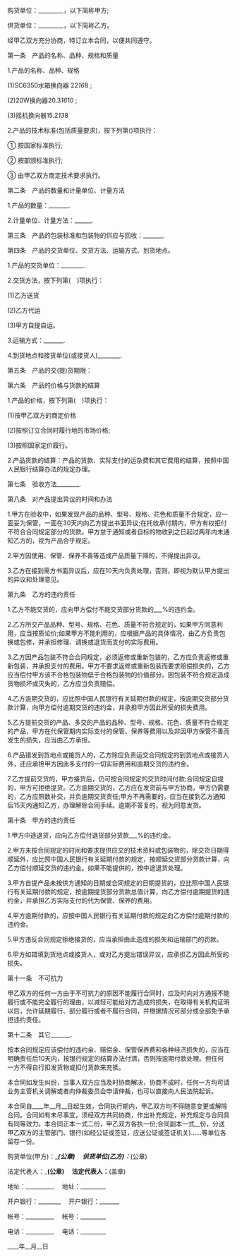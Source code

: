 
 


购货单位：_________，以下简称甲方;


供货单位：_________，以下简称乙方。


经甲乙双方充分协商，特订立本合同，以便共同遵守。


第一条　产品的名称、品种、规格和质量


1.产品的名称、品种、规格


(1)SC6350水箱换向器 22*16*8 ;


(2)20W换向器20.3*16*10 ;


(3)摇机换向器15.2*13*8


2.产品的技术标准(包括质量要求)，按下列第()项执行：


① 按国家标准执行;


② 按部颁标准执行;


③ 由甲乙双方商定技术要求执行。


第二条　产品的数量和计量单位、计量方法


1.产品的数量：_______.


2.计量单位、计量方法：______.


第三条　产品的包装标准和包装物的供应与回收：_______.


第四条　产品的交货单位、交货方法、运输方式、到货地点。


1.产品的交货单位：________.


2.交货方法，按下列第(　)项执行：


(1)乙方送货


(2)乙方代运


(3)甲方自提自运。


3.运输方式：_______.


4.到货地点和接货单位(或接货人)________.


第五条　产品的交(提)货期限：


第六条　产品的价格与货款的结算


1.产品的价格，按下列第(　)项执行：


(1)按甲乙双方的商定价格


(2)按照订立合同时履行地的市场价格;


(3)按照国家定价履行。


2.产品货款的结算：产品的货款、实际支付的运杂费和其它费用的结算，按照中国人民银行结算办法的规定办理。


第七条　验收方法________.


第八条　对产品提出异议的时间和办法


1.甲方在验收中，如果发现产品的品种、型号、规格、花色和质量不合规定，应一面妥为保管，一面在30天内向乙方提出书面异议;在托收承付期内，甲方有权拒付不符合合同规定部分的货款。甲方怠于通知或者自标的物收到之日起过两年内未通知乙方的，视为产品合乎规定。


2.甲方因使用、保管、保养不善等造成产品质量下降的，不得提出异议。


3.乙方在接到需方书面异议后，应在10天内负责处理，否则，即视为默认甲方提出的异议和处理意见。


第九条　乙方的违约责任


1.乙方不能交货的，应向甲方偿付不能交货部分货款的___%的违约金。


2.乙方所交产品品种、型号、规格、花色、质量不符合规定的，如果甲方同意利用，应当按质论价;如果甲方不能利用的，应根据产品的具体情况，由乙方负责包换或包修，并承担修理、调换或退货而支付的实际费用。


3.乙方因产品包装不符合合同规定，必须返修或重新包装的，乙方应负责返修或重新包装，并承担支付的费用。甲方不要求返修或重新包装而要求赔偿损失的，乙方应当偿付甲方该不合格包装物低于合格包装物的价值部分。因包装不符合规定造成货物损坏或灭失的，乙方应当负责赔偿。


4.乙方逾期交货的，应比照中国人民银行有关延期付款的规定，按逾期交货部分货款计算，向甲方偿付逾期交货的违约金，并承担甲方因此所受的损失费用。


5.乙方提前交货的产品、多交的产品的品种、型号、规格、花色、质量不符合规定的产品，甲方在代保管期内实际支付的保管、保养等费用以及非因甲方保管不善而发生的损失，应当由乙方承担。


6.产品错发到货地点或接货人的，乙方除应负责运交合同规定的到货地点或接货人外，还应承担甲方因此多支付的一切实际费用和逾期交货的违约金。


7.乙方提前交货的，甲方接货后，仍可按合同规定的交货时间付款;合同规定自提的，甲方可拒绝提货。乙方逾期交货的，乙方应在发货前与甲方协商，甲方仍需要的，乙方应照数补交，并负逾期交货责任;甲方不再需要的，应当在接到乙方通知后15天内通知乙方，办理解除合同手续。逾期不答复的，视为同意发货。


第十条　甲方的违约责任


1.甲方中途退货，应向乙方偿付退货部分货款___%的违约金。


2.甲方未按合同规定的时间和要求提供应交的技术资料或包装物的，除交货日期得顺延外，应比照中国人民银行有关延期付款的规定，按顺延交货部分货款计算，向乙方偿付顺延交货的违约金。如果不能提供的，按中途退货处理。


3.甲方自提产品未按供方通知的日期或合同规定的日期提货的，应比照中国人民银行有关延期付款的规定，按逾期提货部分货款总值计算，向乙方偿付逾期提货的违约金，并承担乙方实际支付的代为保管、保养的费用。


4.甲方逾期付款的，应按中国人民银行有关延期付款的规定向乙方偿付逾期付款的违约金。


5.甲方违反合同规定拒绝接货的，应当承担由此造成的损失和运输部门的罚款。


6.甲方如错填到货地点或接货人，或对乙方提出错误异议，应承担乙方因此所受的损失。


第十一条　不可抗力


甲乙双方的任何一方由于不可抗力的原因不能履行合同时，应及时向对方通报不能履行或不能完全履行的理由，以减轻可能给对方造成的损失，在取得有关机构证明以后，允许延期履行、部分履行或者不履行合同，并根据情况可部分或全部免予承担违约责任。


第十二条　其它_______.


按本合同规定应该偿付的违约金、赔偿金、保管保养费和各种经济损失的，应当在明确责任后10天内，按银行规定的结算办法付清，否则按逾期付款处理。但任何一方不得自行扣发货物或扣付货款来充抵。


本合同如发生纠纷，当事人双方应当及时协商解决，协商不成时，任何一方均可请业务主管机关调解或者向仲裁委员会申请仲裁，也可以直接向人民法院起诉。


本合同自____年__月__日起生效，合同执行期内，甲乙双方均不得随意变更或解除合同。合同如有未尽事宜，须经双方共同协商，作出补充规定，补充规定与合同具有同等效力。本合同正本一式二份，甲乙双方各执一份;合同副本一式__份，分送甲乙双方的主管部门、银行(如经公证或签证，应送公证或签证机关)……等单位各留存一份。


购货单位(甲方)：____(公章) 　供货单位(乙方)：___(公章)


法定代表人：_______(公章)　 法定代表人：______(盖章)


地址：__________　 地址：_________


开户银行：________　 开户银行：_______


帐号：__________　 帐号：_________


电话：__________　 电话：_________


____年__月__日
 


 

 
 
 
 
 
  


  
 

  


  


  
 
 
 
 

